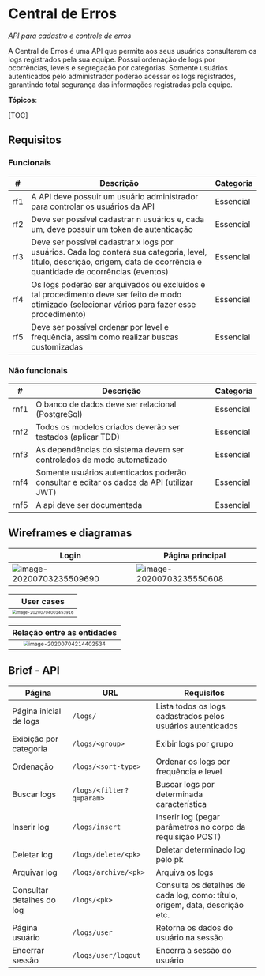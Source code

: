 # Central de Erros

*API para cadastro e controle de erros*	

A Central de Erros é uma API que permite aos seus usuários consultarem os logs registrados pela sua equipe. Possui ordenação de logs por ocorrências, levels e segregação por categorias. Somente usuários autenticados pelo administrador poderão acessar os logs registrados, garantindo total segurança das informações registradas pela equipe.

**Tópicos**:

[TOC] 

## Requisitos



### Funcionais

|#|Descrição|Categoria|
|--|--|--|
|rf1|A API deve possuir um usuário administrador para controlar os usuários da API|Essencial|
|rf2|Deve ser possível cadastrar n usuários e, cada um, deve possuir um token de autenticação|Essencial|
|rf3|Deve ser possível cadastrar x logs por usuários. Cada log conterá sua categoria, level, título, descrição, origem, data de ocorrência e quantidade de ocorrências (eventos)|Essencial|
|rf4|Os logs poderão ser arquivados ou excluídos e tal procedimento deve ser feito de modo otimizado (selecionar vários para fazer esse procedimento)|Essencial|
|rf5|Deve ser possível ordenar por level e frequência, assim como realizar buscas customizadas|Essencial|



### Não funcionais

|#|Descrição|Categoria|
|--|--|--|
|rnf1|O banco de dados deve ser relacional (PostgreSql)|Essencial|
|rnf2|Todos os modelos criados deverão ser testados (aplicar TDD)|Essencial|
|rnf3|As dependências do sistema devem ser controlados de modo automatizado|Essencial|
|rnf4|Somente usuários autenticados poderão consultar e editar os dados da API (utilizar JWT)|Essencial|
|rnf5|A api deve ser documentada|Essencial|



## Wireframes e diagramas

|Login|Página principal|
|---|----|
|![image-20200703235509690](/home/renan/.config/Typora/typora-user-images/image-20200703235509690.png)|![image-20200703235550608](/home/renan/.config/Typora/typora-user-images/image-20200704001320028.png)|

|User cases|
|:--------------:|
|<img src="/home/renan/.config/Typora/typora-user-images/image-20200704001453916.png" alt="image-20200704001453916" style="zoom:50%;" />|

|Relação entre as entidades|
|:----:|
|<img src="/home/renan/.config/Typora/typora-user-images/image-20200704214402534.png" alt="image-20200704214402534" style="zoom:67%;" />|



## Brief - API

|Página|URL|Requisitos|
|----|----|----|
|Página inicial de logs|`/logs/`|Lista todos os logs cadastrados pelos usuários autenticados|
|Exibição por categoria|`/logs/<group>`|Exibir logs por grupo|
|Ordenação|`/logs/<sort-type>`|Ordenar os logs por frequência e level|
|Buscar logs|`/logs/<filter?q=param>`| Buscar logs por determinada característica|
|Inserir log|`/logs/insert`|Inserir log (pegar parâmetros no corpo da requisição POST)|
|Deletar log|`/logs/delete/<pk>`| Deletar determinado log pelo pk|
|Arquivar log| `/logs/archive/<pk>`     | Arquiva os logs                                              |
|Consultar detalhes do log|`/logs/<pk>`|Consulta os detalhes de cada log, como: título, origem, data, descrição etc.|
|Página usuário|`/logs/user`|Retorna os dados do usuário na sessão|
|Encerrar sessão|`/logs/user/logout`|Encerra a sessão do usuário|




